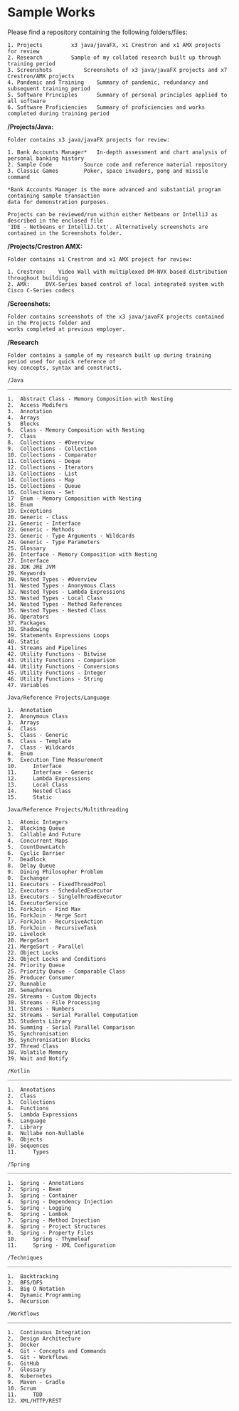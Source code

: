 <h1>Sample Works</h1>

Please find a repository containing the following folders/files:

	1. Projects			x3 java/javaFX, x1 Crestron and x1 AMX projects for review
	2. Research			Sample of my collated research built up through training period
	3. Screenshots			Screenshots of x3 java/javaFX projects and x7 Crestron/AMX projects
	4. Pandemic and Training	Summary of pandemic, redundancy and subsequent training period
	5. Software Principles		Summary of personal principles applied to all software
	6. Software Proficiencies	Summary of proficiencies and works completed during training period

**/Projects/Java:**

	Folder contains x3 java/javaFX projects for review:

	1. Bank Accounts Manager*	In-depth assessment and chart analysis of personal banking history
	2. Sample Code			Source code and reference material repository
	3. Classic Games		Poker, space invaders, pong and missile command
	
	*Bank Accounts Manager is the more advanced and substantial program containing sample transaction
	data for demonstration purposes.

	Projects can be reviewed/run within either Netbeans or IntelliJ as described in the enclosed file
	'IDE - Netbeans or IntelliJ.txt'. Alternatively screenshots are contained in the Screenshots folder.

**/Projects/Crestron AMX:**

	Folder contains x1 Crestron and x1 AMX project for review:

	1. Crestron:	Video Wall with multiplexed DM-NVX based distribution throughout building
	2. AMX:		DVX-Series based control of local integrated system with Cisco C-Series codecs

**/Screenshots:**

	Folder contains screenshots of the x3 java/javaFX projects contained in the Projects folder and
	works completed at previous employer.

**/Research**

	Folder contains a sample of my research built up during training period used for quick reference of
	key concepts, syntax and constructs.

	/Java
	____________________________________________________________________________________________________

	1. 	Abstract Class - Memory Composition with Nesting
	2.	Access Modifers
	3.	Annotation
	4.	Arrays
	5	Blocks
	6.	Class - Memory Composition with Nesting
	7.	Class
	8.	Collections - #Overview
	9.	Collections - Collection
	10.	Collections - Comparator
	11.	Collections - Deque
	12.	Collections - Iterators
	13.	Collections - List
	14.	Collections - Map
	15.	Collections - Queue
	16.	Collections - Set
	17	Enum - Memory Composition with Nesting
	18.	Enum
	19.	Exceptions
	20.	Generic - Class
	21.	Generic - Interface
	22.	Generic - Methods
	23.	Generic - Type Arguments - Wildcards
	24.	Generic - Type Parameters
	25.	Glossary
	26.	Interface - Memory Composition with Nesting
	27.	Interface
	28.	JDK JRE JVM
	29.	Keywords
	30.	Nested Types - #Overview
	31.	Nested Types - Anonymous Class
	32.	Nested Types - Lambda Expressions
	33.	Nested Types - Local Class
	34.	Nested Types - Method References
	35.	Nested Types - Nested Class
	36.	Operators
	37.	Packages
	38.	Shadowing
	39.	Statements Expressions Loops
	40.	Static
	41.	Streams and Pipelines
	42.	Utility Functions - Bitwise
	43.	Utility Functions - Comparison
	44.	Utility Functions - Conversions
	45.	Utility Functions - Integer
	46.	Utility Functions - String
	47.	Variables

	Java/Reference Projects/Language

	1. 	Annotation
	2. 	Anonymous Class
	3. 	Arrays
	4. 	Class
	5. 	Class - Generic
	6. 	Class - Template
	7. 	Class - Wildcards
	8. 	Enum
	9. 	Execution Time Measurement
	10. 	Interface
	11. 	Interface - Generic
	12. 	Lambda Expressions
	13. 	Local Class
	14. 	Nested Class
	15. 	Static

	Java/Reference Projects/Multithreading

	1.	Atomic Integers
	2.	Blocking Queue
	3.	Callable And Future
	4.	Concurrent Maps
	5.	CountDownLatch
	6.	Cyclic Barrier
	7.	Deadlock
	8.	Delay Queue
	9.	Dining Philosopher Problem
	0.	Exchanger
	11.	Executors - FixedThreadPool
	12.	Executors - ScheduledExecutor
	13.	Executors - SingleThreadExecutor
	14.	ExecutorService
	15.	ForkJoin - Find Max
	16.	ForkJoin - Merge Sort
	17.	ForkJoin - RecursiveAction
	18.	ForkJoin - RecursiveTask
	19.	Livelock
	20.	MergeSort
	21.	MergeSort - Parallel
	22.	Object Locks
	23.	Object Locks and Conditions
	24.	Priority Queue
	25.	Priority Queue - Comparable Class
	26.	Producer Consumer
	27.	Runnable
	28.	Semaphores
	29.	Streams - Custom Objects
	30.	Streams - File Processing
	31.	Streams - Numbers
	32.	Streams - Serial Parallel Computation
	33.	Students Library
	34.	Summing - Serial Parallel Comparison
	35.	Synchronisation
	36.	Synchronisation Blocks
	37.	Thread Class
	38.	Volatile Memory
	39.	Wait and Notify

	/Kotlin
	____________________________________________________________________________________________________

	1. 	Annotations
	2.	Class
	3. 	Collections
	4.	Functions
	5. 	Lambda Expressions
	6.	Language
	7. 	Library
	8.	Nullabe non-Nullable
	9. 	Objects
	10.	Sequences
	11. 	Types

	/Spring
	____________________________________________________________________________________________________

	1. 	Spring - Annotations
	2.	Spring - Bean
	3.	Spring - Container
	4. 	Spring - Dependency Injection
	5. 	Spring - Logging
	6.	Spring - Lombok
	7. 	Spring - Method Injection
	8.	Spring - Project Structures
	9. 	Spring - Property Files
	10. 	Spring - Thymeleaf
	11. 	Spring - XML Configuration

	/Techniques
	____________________________________________________________________________________________________

	1. 	Backtracking
	2.	BFS/DFS
	3. 	Big O Notation
	4.	Dynamic Programming
	5.	Recursion

	/Workflows
	____________________________________________________________________________________________________

	1. 	Continuous Integration
	2.	Design Architecture
	3.	Docker
	4.	Git - Concepts and Commands
	5.	Git - Workflows
	6. 	GitHub
	7.	Glossary
	8.	Kubernetes
	9.	Maven - Gradle
	10.	Scrum
	11. 	TDD	
	12.	XML/HTTP/REST